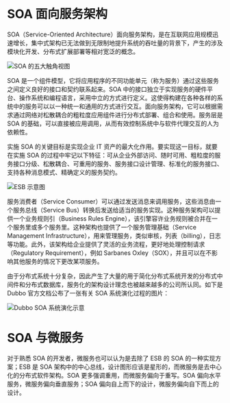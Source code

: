 # SOA 面向服务架构

SOA（Service-Oriented Architecture）面向服务架构，是在互联网应用规模迅速增长，集中式架构已无法做到无限制地提升系统的吞吐量的背景下，产生的涉及模块化开发、分布式扩展部署等相对宽泛的概念。

![SOA 的五大触角视图](https://i.postimg.cc/g2sRJB03/image.png)

SOA 是一个组件模型，它将应用程序的不同功能单元（称为服务）通过这些服务之间定义良好的接口和契约联系起来。SOA 中的接口独立于实现服务的硬件平台、操作系统和编程语言，采用中立的方式进行定义。这使得构建在各种各样的系统中的服务可以以一种统一和通用的方式进行交互。面向服务架构，它可以根据需求通过网络对松散耦合的粗粒度应用组件进行分布式部署、组合和使用。服务层是 SOA 的基础，可以直接被应用调用，从而有效控制系统中与软件代理交互的人为依赖性。

实施 SOA 的关键目标是实现企业 IT 资产的最大化作用。要实现这一目标，就要在实施 SOA 的过程中牢记以下特征：可从企业外部访问、随时可用、粗粒度的服务接口分级、松散耦合、可重用的服务、服务接口设计管理、标准化的服务接口、支持各种消息模式、精确定义的服务契约。

![ESB 示意图](https://i.postimg.cc/pTqK6Gw2/image.png)

服务消费者（Service Consumer）可以通过发送消息来调用服务，这些消息由一个服务总线（Service Bus）转换后发送给适当的服务实现。这种服务架构可以提供一个业务规则引（Business Rules Engine），该引擎容许业务规则被合并在一个服务里或多个服务里。这种架构也提供了一个服务管理基础（Service Management Infrastructure），用来管理服务，类似审核，列表（billing），日志等功能。此外，该架构给企业提供了灵活的业务流程，更好地处理控制请求（Regulatory Requirement），例如 Sarbanes Oxley（SOX），并且可以在不影响其他服务的情况下更改某项服务。

由于分布式系统十分复杂，因此产生了大量的用于简化分布式系统开发的分布式中间件和分布式数据库，服务化的架构设计理念也被越来越多的公司所认同。如下是 Dubbo 官方文档公布了一张有关 SOA 系统演化过程的图片：

![Dubbo SOA 系统演化示意](https://tva1.sinaimg.cn/large/007rAy9hgy1g35rmkfy3hj30jg05ut9c.jpg)

# SOA 与微服务

对于熟悉 SOA 的开发者，微服务也可以认为是去除了 ESB 的 SOA 的一种实现方案；ESB 是 SOA 架构中的中心总线，设计图形应该是星形的，而微服务是去中心化的分布式软件架构。SOA 更多强调重用，而微服务偏向于重写。SOA 偏向水平服务，微服务偏向垂直服务；SOA 偏向自上而下的设计，微服务偏向自下而上的设计。
